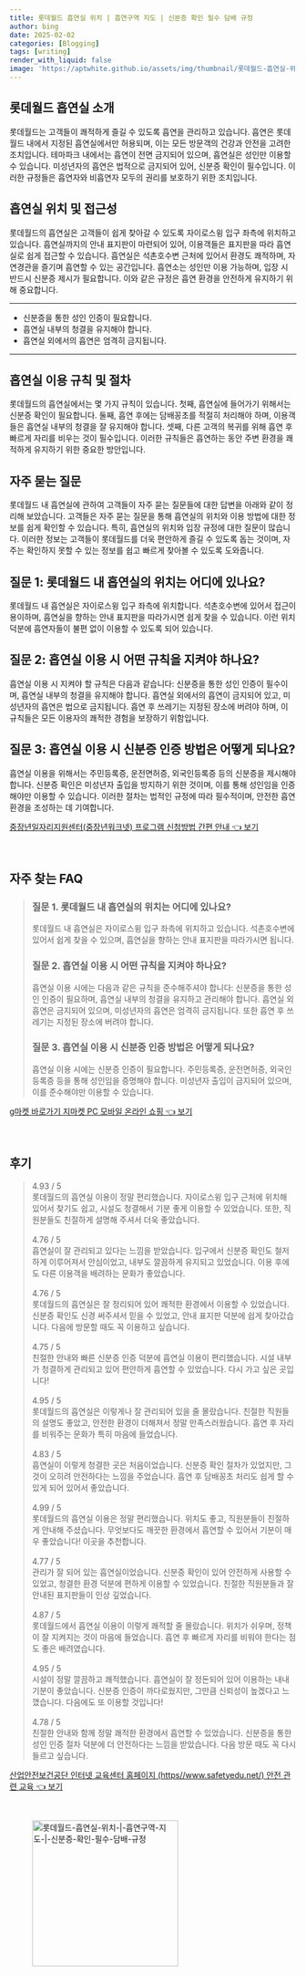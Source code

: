 ```yaml
---
title: 롯데월드 흡연실 위치 | 흡연구역 지도 | 신분증 확인 필수 담배 규정
author: bing
date: 2025-02-02
categories: [Blogging]
tags: [writing]
render_with_liquid: false
image: 'https://aptwhite.github.io/assets/img/thumbnail/롯데월드-흡연실-위치-|-흡연구역-지도-|-신분증-확인-필수-담배-규정.webp'
---
```



<h2 id='롯데월드_흡연실_소개'>롯데월드 흡연실 소개</h2>

<p>롯데월드는 고객들이 쾌적하게 즐길 수 있도록 흡연을 관리하고 있습니다. 흡연은 롯데월드 내에서 지정된 흡연실에서만 허용되며, 이는 모든 방문객의 건강과 안전을 고려한 조치입니다. 테마파크 내에서는 흡연이 전면 금지되어 있으며, 흡연실은 성인만 이용할 수 있습니다. 미성년자의 흡연은 법적으로 금지되어 있어, 신분증 확인이 필수입니다. 이러한 규정들은 흡연자와 비흡연자 모두의 권리를 보호하기 위한 조치입니다.</p>

<h2 id='흡연실_위치_및_접근성'>흡연실 위치 및 접근성</h2>

<p>롯데월드의 흡연실은 고객들이 쉽게 찾아갈 수 있도록 자이로스윙 입구 좌측에 위치하고 있습니다. 흡연실까지의 안내 표지판이 마련되어 있어, 이용객들은 표지판을 따라 흡연실로 쉽게 접근할 수 있습니다. 흡연실은 석촌호수변 근처에 있어서 환경도 쾌적하며, 자연경관을 즐기며 흡연할 수 있는 공간입니다. 흡연소는 성인만 이용 가능하며, 입장 시 반드시 신분증 제시가 필요합니다. 이와 같은 규정은 흡연 환경을 안전하게 유지하기 위해 중요합니다.</p>

<hr />

<ul>
    <li>신분증을 통한 성인 인증이 필요합니다.</li>
    <li>흡연실 내부의 청결을 유지해야 합니다.</li>
    <li>흡연실 외에서의 흡연은 엄격히 금지됩니다.</li>
</ul>

<hr />

<h2 id='흡연실_이용_규칙_및_절차'>흡연실 이용 규칙 및 절차</h2>

<p>롯데월드의 흡연실에서는 몇 가지 규칙이 있습니다. 첫째, 흡연실에 들어가기 위해서는 신분증 확인이 필요합니다. 둘째, 흡연 후에는 담배꽁초를 적절히 처리해야 하며, 이용객들은 흡연실 내부의 청결을 잘 유지해야 합니다. 셋째, 다른 고객의 복귀를 위해 흡연 후 빠르게 자리를 비우는 것이 필수입니다. 이러한 규칙들은 흡연하는 동안 주변 환경을 쾌적하게 유지하기 위한 중요한 방안입니다.</p>

<h2 id='자주_묻는_질문'>자주 묻는 질문</h2>

<p>롯데월드 내 흡연실에 관하여 고객들이 자주 묻는 질문들에 대한 답변을 아래와 같이 정리해 보았습니다. 고객들은 자주 묻는 질문을 통해 흡연실의 위치와 이용 방법에 대한 정보를 쉽게 확인할 수 있습니다. 특히, 흡연실의 위치와 입장 규정에 대한 질문이 많습니다. 이러한 정보는 고객들이 롯데월드를 더욱 편안하게 즐길 수 있도록 돕는 것이며, 자주는 확인하지 못할 수 있는 정보를 쉽고 빠르게 찾아볼 수 있도록 도와줍니다.</p>

<h2 id='질문_1_흡연실_위치'>질문 1: 롯데월드 내 흡연실의 위치는 어디에 있나요?</h2>

<p>롯데월드 내 흡연실은 자이로스윙 입구 좌측에 위치합니다. 석촌호수변에 있어서 접근이 용이하며, 흡연실을 향하는 안내 표지판을 따라가시면 쉽게 찾을 수 있습니다. 이런 위치 덕분에 흡연자들이 불편 없이 이용할 수 있도록 되어 있습니다.</p>

<h2 id='질문_2_이용규칙'>질문 2: 흡연실 이용 시 어떤 규칙을 지켜야 하나요?</h2>

<p>흡연실 이용 시 지켜야 할 규칙은 다음과 같습니다: 신분증을 통한 성인 인증이 필수이며, 흡연실 내부의 청결을 유지해야 합니다. 흡연실 외에서의 흡연이 금지되어 있고, 미성년자의 흡연은 법으로 금지됩니다. 흡연 후 쓰레기는 지정된 장소에 버려야 하며, 이 규칙들은 모든 이용자의 쾌적한 경험을 보장하기 위함입니다.</p>

<h2 id='질문_3_신분증_인증'>질문 3: 흡연실 이용 시 신분증 인증 방법은 어떻게 되나요?</h2>

<p>흡연실 이용을 위해서는 주민등록증, 운전면허증, 외국인등록증 등의 신분증을 제시해야 합니다. 신분증 확인은 미성년자 출입을 방지하기 위한 것이며, 이를 통해 성인임을 인증해야만 이용할 수 있습니다. 이러한 절차는 법적인 규정에 따라 필수적이며, 안전한 흡연 환경을 조성하는 데 기여합니다.</p>


<p><a class="click-button" title="중장년일자리지원센터(중장년워크넷) 프로그램 신청방법 간편 안내" href="https://aptwhite.github.io/posts/%EC%A4%91%EC%9E%A5%EB%85%84%EC%9D%BC%EC%9E%90%EB%A6%AC%EC%A7%80%EC%9B%90%EC%84%BC%ED%84%B0(%EC%A4%91%EC%9E%A5%EB%85%84%EC%9B%8C%ED%81%AC%EB%84%B7)-%ED%94%84%EB%A1%9C%EA%B7%B8%EB%9E%A8-%EC%8B%A0%EC%B2%AD%EB%B0%A9%EB%B2%95-%EA%B0%84%ED%8E%B8-%EC%95%88%EB%82%B4/" rel="dofollow">중장년일자리지원센터(중장년워크넷) 프로그램 신청방법 간편 안내 👈 보기</a></p><br>
<h2 id='자주_찾는_FAQ'>자주 찾는 FAQ</h2>
<div itemscope="" itemtype="https://schema.org/FAQPage"> 
<blockquote> 
<div itemscope="" itemprop="mainEntity" itemtype="https://schema.org/Question"> 
<h3 itemprop="name">질문 1. 롯데월드 내 흡연실의 위치는 어디에 있나요?</h3> 
<div itemscope="" itemprop="acceptedAnswer" itemtype="https://schema.org/Answer"> 
<span itemprop="text"> 
<p>롯데월드 내 흡연실은 자이로스윙 입구 좌측에 위치하고 있습니다. 석촌호수변에 있어서 쉽게 찾을 수 있으며, 흡연실을 향하는 안내 표지판을 따라가시면 됩니다.</p> 
</span> 
</div> 
</div> 

<div itemscope="" itemprop="mainEntity" itemtype="https://schema.org/Question"> 
<h3 itemprop="name">질문 2. 흡연실 이용 시 어떤 규칙을 지켜야 하나요?</h3> 
<div itemscope="" itemprop="acceptedAnswer" itemtype="https://schema.org/Answer"> 
<span itemprop="text"> 
<p>흡연실 이용 시에는 다음과 같은 규칙을 준수해주셔야 합니다: 신분증을 통한 성인 인증이 필요하며, 흡연실 내부의 청결을 유지하고 관리해야 합니다. 흡연실 외 흡연은 금지되어 있으며, 미성년자의 흡연은 엄격히 금지됩니다. 또한 흡연 후 쓰레기는 지정된 장소에 버려야 합니다.</p> 
</span> 
</div> 
</div> 

<div itemscope="" itemprop="mainEntity" itemtype="https://schema.org/Question"> 
<h3 itemprop="name">질문 3. 흡연실 이용 시 신분증 인증 방법은 어떻게 되나요?</h3> 
<div itemscope="" itemprop="acceptedAnswer" itemtype="https://schema.org/Answer"> 
<span itemprop="text"> 
<p>흡연실 이용 시에는 신분증 인증이 필요합니다. 주민등록증, 운전면허증, 외국인등록증 등을 통해 성인임을 증명해야 합니다. 미성년자 출입이 금지되어 있으며, 이를 준수해야만 이용할 수 있습니다.</p> 
</span> 
</div> 
</div> 

</blockquote> 
</div>
<p><a class="click-button" title="g마켓 바로가기 지마켓 PC 모바일 온라인 쇼핑" href="https://aptwhite.github.io/posts/g%EB%A7%88%EC%BC%93-%EB%B0%94%EB%A1%9C%EA%B0%80%EA%B8%B0-%EC%A7%80%EB%A7%88%EC%BC%93-PC-%EB%AA%A8%EB%B0%94%EC%9D%BC-%EC%98%A8%EB%9D%BC%EC%9D%B8-%EC%87%BC%ED%95%91/" rel="dofollow">g마켓 바로가기 지마켓 PC 모바일 온라인 쇼핑 👈 보기</a></p><br>
<h2 id='후기'>후기</h2>
<div itemscope itemtype="https://schema.org/Product">
  <blockquote>
  <div itemprop="review" itemscope itemtype="https://schema.org/Review">
      <div itemprop="reviewRating" itemscope itemtype="https://schema.org/Rating"> <span itemprop="ratingValue">4.93</span> / <span itemprop="bestRating">5</span> </div>
      <span itemprop="reviewBody">롯데월드의 흡연실 이용이 정말 편리했습니다. 자이로스윙 입구 근처에 위치해 있어서 찾기도 쉽고, 시설도 청결해서 기분 좋게 이용할 수 있었습니다. 또한, 직원분들도 친절하게 설명해 주셔서 더욱 좋았습니다.</span>
  </div>
  <br>
  <div itemprop="review" itemscope itemtype="https://schema.org/Review">
      <div itemprop="reviewRating" itemscope itemtype="https://schema.org/Rating"> <span itemprop="ratingValue">4.76</span> / <span itemprop="bestRating">5</span> </div>
      <span itemprop="reviewBody">흡연실이 잘 관리되고 있다는 느낌을 받았습니다. 입구에서 신분증 확인도 철저하게 이루어져서 안심이었고, 내부도 깔끔하게 유지되고 있었습니다. 이용 후에도 다른 이용객을 배려하는 문화가 좋았습니다.</span>
  </div>
  <br>
  <div itemprop="review" itemscope itemtype="https://schema.org/Review">
      <div itemprop="reviewRating" itemscope itemtype="https://schema.org/Rating"> <span itemprop="ratingValue">4.76</span> / <span itemprop="bestRating">5</span> </div>
      <span itemprop="reviewBody">롯데월드의 흡연실은 잘 정리되어 있어 쾌적한 환경에서 이용할 수 있었습니다. 신분증 확인도 신경 써주셔서 믿을 수 있었고, 안내 표지판 덕분에 쉽게 찾아갔습니다. 다음에 방문할 때도 꼭 이용하고 싶습니다.</span>
  </div>
  <br>
  <div itemprop="review" itemscope itemtype="https://schema.org/Review">
      <div itemprop="reviewRating" itemscope itemtype="https://schema.org/Rating"> <span itemprop="ratingValue">4.75</span> / <span itemprop="bestRating">5</span> </div>
      <span itemprop="reviewBody">친절한 안내와 빠른 신분증 인증 덕분에 흡연실 이용이 편리했습니다. 시설 내부가 청결하게 관리되고 있어 편안하게 흡연할 수 있었습니다. 다시 가고 싶은 곳입니다!</span>
  </div>
  <br>
  <div itemprop="review" itemscope itemtype="https://schema.org/Review">
      <div itemprop="reviewRating" itemscope itemtype="https://schema.org/Rating"> <span itemprop="ratingValue">4.95</span> / <span itemprop="bestRating">5</span> </div>
      <span itemprop="reviewBody">롯데월드의 흡연실은 이렇게나 잘 관리되어 있을 줄 몰랐습니다. 친절한 직원들의 설명도 좋았고, 안전한 환경이 더해져서 정말 만족스러웠습니다. 흡연 후 자리를 비워주는 문화가 특히 마음에 들었습니다.</span>
  </div>
  <br>
  <div itemprop="review" itemscope itemtype="https://schema.org/Review">
      <div itemprop="reviewRating" itemscope itemtype="https://schema.org/Rating"> <span itemprop="ratingValue">4.83</span> / <span itemprop="bestRating">5</span> </div>
      <span itemprop="reviewBody">흡연실이 이렇게 청결한 곳은 처음이었습니다. 신분증 확인 절차가 있었지만, 그것이 오히려 안전하다는 느낌을 주었습니다. 흡연 후 담배꽁초 처리도 쉽게 할 수 있게 되어 있어서 좋았습니다.</span>
  </div>
  <br>
  <div itemprop="review" itemscope itemtype="https://schema.org/Review">
      <div itemprop="reviewRating" itemscope itemtype="https://schema.org/Rating"> <span itemprop="ratingValue">4.99</span> / <span itemprop="bestRating">5</span> </div>
      <span itemprop="reviewBody">롯데월드의 흡연실 이용은 정말 편리했습니다. 위치도 좋고, 직원분들이 친절하게 안내해 주셨습니다. 무엇보다도 깨끗한 환경에서 흡연할 수 있어서 기분이 매우 좋았습니다! 이곳을 추천합니다.</span>
  </div>
  <br>
  <div itemprop="review" itemscope itemtype="https://schema.org/Review">
      <div itemprop="reviewRating" itemscope itemtype="https://schema.org/Rating"> <span itemprop="ratingValue">4.77</span> / <span itemprop="bestRating">5</span> </div>
      <span itemprop="reviewBody">관리가 잘 되어 있는 흡연실이었습니다. 신분증 확인이 있어 안전하게 사용할 수 있었고, 청결한 환경 덕분에 편하게 이용할 수 있었습니다. 친절한 직원분들과 잘 안내된 표지판들이 인상 깊었습니다.</span>
  </div>
  <br>
  <div itemprop="review" itemscope itemtype="https://schema.org/Review">
      <div itemprop="reviewRating" itemscope itemtype="https://schema.org/Rating"> <span itemprop="ratingValue">4.87</span> / <span itemprop="bestRating">5</span> </div>
      <span itemprop="reviewBody">롯데월드에서 흡연실 이용이 이렇게 쾌적할 줄 몰랐습니다. 위치가 쉬우며, 정책이 잘 지켜지는 것이 마음에 들었습니다. 흡연 후 빠르게 자리를 비워야 한다는 점도 좋은 배려였습니다.</span>
  </div>
  <br>
  <div itemprop="review" itemscope itemtype="https://schema.org/Review">
      <div itemprop="reviewRating" itemscope itemtype="https://schema.org/Rating"> <span itemprop="ratingValue">4.95</span> / <span itemprop="bestRating">5</span> </div>
      <span itemprop="reviewBody">시설이 정말 깔끔하고 쾌적했습니다. 흡연실이 잘 정돈되어 있어 이용하는 내내 기분이 좋았습니다. 신분증 인증이 까다로웠지만, 그만큼 신뢰성이 높겠다고 느꼈습니다. 다음에도 또 이용할 것입니다!</span>
  </div>
  <br>
  <div itemprop="review" itemscope itemtype="https://schema.org/Review">
      <div itemprop="reviewRating" itemscope itemtype="https://schema.org/Rating"> <span itemprop="ratingValue">4.78</span> / <span itemprop="bestRating">5</span> </div>
      <span itemprop="reviewBody">친절한 안내와 함께 정말 쾌적한 환경에서 흡연할 수 있었습니다. 신분증을 통한 성인 인증 절차 덕분에 더 안전하다는 느낌을 받았습니다. 다음 방문 때도 꼭 다시 들르고 싶습니다.</span>
  </div>
  </blockquote>
</div>
<p><a class="click-button" title="산업안전보건공단 인터넷 교육센터 홈페이지 (https//www.safetyedu.net/) 안전 관련 교육" href="https://aptwhite.github.io/posts/%EC%82%B0%EC%97%85%EC%95%88%EC%A0%84%EB%B3%B4%EA%B1%B4%EA%B3%B5%EB%8B%A8-%EC%9D%B8%ED%84%B0%EB%84%B7-%EA%B5%90%EC%9C%A1%EC%84%BC%ED%84%B0-%ED%99%88%ED%8E%98%EC%9D%B4%EC%A7%80-(httpswww.safetyedu.net)-%EC%95%88%EC%A0%84-%EA%B4%80%EB%A0%A8-%EA%B5%90%EC%9C%A1/" rel="dofollow">산업안전보건공단 인터넷 교육센터 홈페이지 (https//www.safetyedu.net/) 안전 관련 교육 👈 보기</a></p><br>
<figure class="image"><img src="https://aptwhite.github.io/assets/img/thumbnail/롯데월드-흡연실-위치-|-흡연구역-지도-|-신분증-확인-필수-담배-규정.webp" alt="롯데월드-흡연실-위치-|-흡연구역-지도-|-신분증-확인-필수-담배-규정" width="256" height="256"></figure>